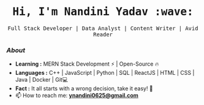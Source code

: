 <h1 align="center"><samp>
  Hi, I'm Nandini Yadav :wave: <samp>
</h1>
<p align="center">
  <samp>
  Full Stack Developer | Data Analyst | Content Writer | Avid Reader
  </samp>
  
</p>



### <i>About</i>
 
-  **Learning :** MERN Stack Development :zap: | Open-Source :fire:	
-  **Languages :** C++ | JavaScript | Python | SQL | ReactJS | HTML | CSS | Java | Docker | Git💻
-  **Fact :** It all starts with a wrong decision, take it easy! 🎯
  - 📫 How to reach me:  **ynandini0625@gmail.com**



 


